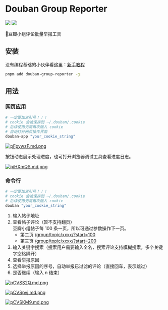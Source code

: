 # Douban Group Reporter

<p>
    <a href="https://www.npmjs.com/package/douban-group-reporter"><img src="https://badgen.net/npm/v/douban-group-reporter"></a>
    <a href="https://github.com/justorez/douban-group-reporter/actions/workflows/publish.yml"><img src="https://github.com/justorez/douban-group-reporter/actions/workflows/publish.yml/badge.svg"></a>
</p>

💢豆瓣小组评论批量举报工具

## 安装

没有编程基础的小伙伴看这里：[新手教程](./readme.fresh.md)

```bash
pnpm add douban-group-reporter -g
```

## 用法

### 网页应用

```bash
# 一定要加双引号！！！
# cookie 会被保存到 ~/.douban/.cookie
# 后续使用无需再次输入 cookie
# 自动打开网页操作界面
douban-app "your_cookie_string"
```
[![pFpywzF.md.png](https://s11.ax1x.com/2024/01/09/pFpywzF.md.png)](https://imgse.com/i/pFpywzF)

按钮动态展示处理进度，也可打开浏览器调试工具查看进度日志。

[![piHXmQS.md.png](https://s11.ax1x.com/2023/12/25/piHXmQS.md.png)](https://imgse.com/i/piHXmQS)

### 命令行

```bash
# 一定要加双引号！！！
# cookie 会被保存到 ~/.douban/.cookie
# 后续使用无需再次输入 cookie
douban "your_cookie_string"
```

1. 输入帖子地址
2. 查看帖子评论（暂不支持翻页）<br>
   豆瓣小组帖子每 100 条一页，所以可通过参数操作下一页。
    - 第二页 [/group/topic/xxxx/?start=100](#)
    - 第三页 [/group/topic/xxxx/?start=200](#)
3. 输入关键字搜索（搜索用户需要输入全名，搜索评论支持模糊搜索，多个关键字空格隔开）
4. 查看举报原因
5. 选择举报原因的序号，自动举报已过滤的评论（直接回车，表示跳过）
6. 是否继续（输入 n 结束）

[![pCVSS2Q.md.png](https://s1.ax1x.com/2023/06/10/pCVSS2Q.md.png)](https://imgse.com/i/pCVSS2Q)

[![pCVSpvj.md.png](https://s1.ax1x.com/2023/06/10/pCVSpvj.md.png)](https://imgse.com/i/pCVSpvj)

[![pCVSKM9.md.png](https://s1.ax1x.com/2023/06/10/pCVSKM9.md.png)](https://imgse.com/i/pCVSKM9)
